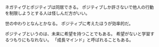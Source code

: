 ネガティヴとポジティブは同居できる。
ポジティブしか許さないで他人の行動を制限しようとする人は怪しんだ方がいい。

世の中わりとなんとかなる。
ポジティブに考えたほうが効率的だ。

ポジティブというのは、未来に希望を持つことでもある。
希望がないと学習するつもりにもなれない。
「成長マインド」と呼ばれることもある。
